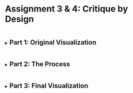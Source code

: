 # Assignment 3 & 4: Critique by Design

<details>
<summary><h2 style="display:inline-block"> Part 1: Original Visualization</h2></summary>

  <p>This circle-packing diagram groups and counts a tabular dataset of <a href="https://www.uscis.gov/tools/reports-and-studies/h-1b-employer-data-hub?state=All&fy=4&naics=All&items_per_page=10&page=1" target="_blank" rel="noopener noreferrer">H‑1B employers from 2019 provided on USCIS.</a></p>
  <a href="https://observablehq.com/@d3/pack-rollup" target="_blank" rel="noopener noreferrer">
  <img src="https://miro.medium.com/max/875/1*eO2MtuHx0LWxexyTh583Cw.png" alt="Bad_Viz">
  </a>
  <p>When I first looked at this visualization my initial thought was "What is this? And my eyes hurt" This might be the best example of "TOO much data" in a visualization. There are too many circles which makes it difficult to read any labels that exist in the graph. What the circles represent is also unknown due to a lack of title. And how the size of each circle is determined is also unknown. But being a member of the audience that would benefit the most with the H-1B Employer Data, I thought I need to refine this graph into something more suitable and legible for the audience while also trying to deliver valuable insights that would be expected by them when they see a visualization on this subject.</p>
</details>

<details>
<summary><h2 style="display:inline-block"> Part 2: The Process</h2></summary>

  <u><h3 style="display:inline-block">Data:</h3></u>
  
  <p>The visualization I chose to critique utitlized the <a href="https://www.uscis.gov/tools/reports-and-studies/h-1b-employer-data-hub?state=All&fy=4&naics=All&items_per_page=10&page=1" target="_blank" rel="noopener noreferrer">H1-B Employer Hub Data 2019</a> from the official U.S. Citizenship and Immigration Services (<a href="https://www.uscis.gov/">USCIS</a>) site. Hence, making it even more important to be visualized effectively so as to deliver impactful insights.</p>
  
  <u><h3 style="display:inline-block">Critique:</h3></u>
  
  <p>As summarized above, it is not at all lucid what this graph wants to convey. Any person would have to spend a good 5 minutes to understand this visual (I know I did). And if any visualization requires more than a minute to understand what it wants to convey, there's not much use of the visual now is there? The lack of title, lack of legend, lack of colors, lack of the number of visas, lack of any information that would help me as an audience member to decode the goal of this graph makes me want to do a better job at graphing and displaying such important data to the core audience (which are majorly going to be students).<br>
    So when it comes to <b><i>Usefulness</i></b> and <b><i>Perceptibility</i></b>, the graph can be scord really less. While considering the <b><i>Completeness</i></b> of this visual, it might be <i>too</i> complete. The information is right, but the amount is not. Additionally,  context that’s needed to understand the information has not been provided either. <b><i>Truthfulness</i></b> of this visual is high, the data is accurate annd valid and every circle is accurately scaled. For obvious reasons, <b><i>Intuitiveness</i></b> and <b><i>Aesthetics</i></b> is ranked the lowest. <b><i>Engagement</i></b> is somewhere between "Distracts from data" and "Neutral". The graph does try to draw attention to the data, but the concentric circles also does tend to distract you.<br>
    Above all this, if any person having trypophobia was supposed to be a part of the audience, they would have a panic attack in a second of seeing this graph.
  </p> 
 
  <u><h3 style="display:inline-block">Sketching Solution:</h3></u>
  
  <p>
    <u><h4 style="display:inline-block">Sketch 1:</h4></u><br>
    My first sketch was to incorporate this data in a a more visually pleasing way. Hence, I chose a Treemap to show the same data, but it gives the user the control over how much they want to go in detail. It starts with the same broad subject, states, and then can be drilled down further to cities and then to the companies in those cities and get the number of visas as a popup for every step when hovered over it.
    
    <div class="flourish-embed flourish-hierarchy" data-src="visualisation/11239561"><script src="https://public.flourish.studio/resources/embed.js"></script></div>
  
  Even though this graph is a little less messier, my initial critique of too much data still exists along with the lack of clarity in the message to convey through this.
  
    <u><h4 style="display:inline-block">Sketch 2:</h4></u><br>
    For my second draft I thought to visualize some more detailed data that I would like to see as a user. I decided to graph a couple of bar charts.<br>
  <b>First: A bar chart that shows Top 3 cities of Top 5 states of highest H1-B sponsoring companies.</b>
  <img src="b1.PNG" alt="Bar-1"><br>
  This bar chart is color grouped by state to show relevance between the graphs. It is simpler to understand as compared to the treemap and gives a overview of the important information an audience maybe interested in.<br>
  <b>Second: A bar chart that shows Top 10 highest H1-B sponsoring companies</b>
  <div class="flourish-embed flourish-chart" data-src="visualisation/11239630"><script src="https://public.flourish.studio/resources/embed.js"></script></div>
  This bar chart shows the Top 10 companies that sponsor H1-B visas in the whole of U.S. This looks better than the previous graph and gives a good idea of the companies one should focus on.
  
  <u><h4 style="display:inline-block">Sketch 3:</h4></u><br>
  <b>Second: A  Word Cloud that shows Top 100 cities</b>
  For this sketch, I decided to focus on the  cities that had the highest H-1B sponsoring companies.
  <div class="flourish-embed" data-src="visualisation/11239107"><script src="https://public.flourish.studio/resources/embed.js"></script></div>
  This graph grabs the attention of the users to the various cities consisting of such companies. This is especially useful if the user wants to know which city location they would like to move to.
  </p>
  
  <u><h3 style="display:inline-block">Testing:</h3></u>
  <p>
  For testing and acquiring feedback for my sketches, I asked 2 people the exact same questions and recorded them using a voice recorder with their permission. Following is the tabulated transcript of their respective responses :
  <table>
  <tr>
    <th>Questions</th>
    <th>Student, Early 20s</th>
    <th>Adult, Late 20s</th>
  </tr>
  <tr>
    <td><i>What do you think the first graph is about?</i></td>
    <td>I don't know, It looks like some <i>mandala</i>.</td>
    <td>It is a circle packing graph, although not sure what is it about.</td>
  </tr>
  <tr>
    <td><i>Is the sketch 1 clearer than the original visual? Is there anything else that you would like to see in this graph?</i></td>
    <td>Oh, this is definitly better. This is the data of H-1B visas in U.S. Although, it is still congested and hard to read. You could reduce boxes.</td>
    <td>Hmm, it certainly looks better, but the quantity is still an issue here. If the city names are only going to be shown for some states, you would rather focus on those cities and states only.</td>
  </tr>
  <tr>
    <td><i>Any opinons on the bar graphs in Sketch 2? Are these conveying a strong enough goal to the audience?</i></td>
    <td>The bar 2 looks better than bar 1. It has only one color as compared to bar 1 and also targets the audience who are interested in knowing only the top companies. </td>
    <td>What is your goal? If it is the top companies, then yes. The bar 1 gives a rainbow effect and a legend is missing too. The bar 2 looks neat lthough the number of visas are missing.</td>
  </tr>
  <tr>
    <td><i>Look at Sketch 3, what does it tell you?</td>
    <td>100 cities. Although I won't be able to tell you where most of them are located in the U.S.</i></td>
    <td>The Top 100 cities. The word cloud is a nice way to emphasize some of the important cities, but not 100. There are too many words in this visual, and also too many colors.</td>
  </tr>
  <tr>
    <td><i>As an audience member, what insights would you like to get most importantly?</i></td>
    <td>Umm, states and number of visas would be nice to know. As an international student I would focus on States as a whole, I don't know all the cities here.</td>
    <td>All these insights were good and I would like to see any insight that you want to clearly convey. But you might want to consider using fewer colors in your final graph while keeping it minamilistic and clean. </td>
  </tr>
</table>
</p>
</details>

<details>
<summary><h2 style="display:inline-block"> Part 3: Final Visualization</h2></summary>
  <p>Taking all the informative feedbacks I got into account, I decided to focus my final visualization on a broader area. I chose to show the states and the total number of visas as two main points in the graph. I liked this approach because it would appeal to the international students more, since they are going to be majority of the audience. And keeping the students in mind, I decided to approach for the U.S. map as a chart to act as a visual aid to locate the states. I also incorporated fewer colors, and kept a linear scale ranging from purple to yellow to show the transition for every state, hence making it easy to detetct the top 3 states with highest H-1B visa sponsoring companies. The values can be seen when the mouse is hovered on the state. Along with this, I have added a search box to search the state name directly, if that is preferred by the user.
    <div class="flourish-embed flourish-map" data-src="visualisation/11236687"><script src="https://public.flourish.studio/resources/embed.js"></script></div>
  </p></details>
